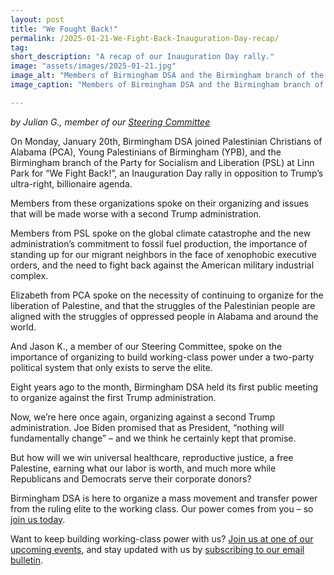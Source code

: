 ```yaml
---
layout: post 
title: "We Fought Back!" 
permalink: /2025-01-21-We-Fight-Back-Inauguration-Day-recap/
tag: 
short_description: "A recap of our Inauguration Day rally."
image: "assets/images/2025-01-21.jpg"
image_alt: "Members of Birmingham DSA and the Birmingham branch of the Party for SOocialism & Liberation (PSL) pose in Linn Park in Birmingham, Alabama, following their Inauguration Day rally on Monday, January 20, 2025."
image_caption: "Members of Birmingham DSA and the Birmingham branch of the Party for SOocialism & Liberation (PSL) pose in Linn Park in Birmingham, Alabama, following their Inauguration Day rally on Monday, January 20, 2025."

---
```


<i>by Julian G., member of our [Steering Committee](https://bhamdsa.org/our-work/#steeringCommittee)</i>

On Monday, January 20th, Birmingham DSA joined Palestinian Christians of Alabama (PCA), Young Palestinians of Birmingham (YPB), and the Birmingham branch of the Party for Socialism and Liberation (PSL) at Linn Park for “We Fight Back!”, an Inauguration Day rally in opposition to Trump’s ultra-right, billionaire agenda.

Members from these organizations spoke on their organizing and issues that will be made worse with a second Trump administration.

Members from PSL spoke on the global climate catastrophe and the new administration’s commitment to fossil fuel production, the importance of standing up for our migrant neighbors in the face of xenophobic executive orders, and the need to fight back against the American military industrial complex.

Elizabeth from PCA spoke on the necessity of continuing to organize for the liberation of Palestine, and that the struggles of the Palestinian people are aligned with the struggles of oppressed people in Alabama and around the world.

And Jason K., a member of our Steering Committee, spoke on the importance of organizing to build working-class power under a two-party political system that only exists to serve the elite.

Eight years ago to the month, Birmingham DSA held its first public meeting to organize against the first Trump administration.

Now, we’re here once again, organizing against a second Trump administration. Joe Biden promised that as President, “nothing will fundamentally change” – and we think he certainly kept that promise.

But how will we win universal healthcare, reproductive justice, a free Palestine, earning what our labor is worth, and much more while Republicans and Democrats serve their corporate donors?

Birmingham DSA is here to organize a mass movement and transfer power from the ruling elite to the working class. Our power comes from you – so [join us today](https://dsausa.org/join).

Want to keep building working-class power with us? [Join us at one of our upcoming events](https://bhamdsa.org/calendar/), and stay updated with us by [subscribing to our email bulletin](https://actionnetwork.org/forms/birmingham-dsa-e-mail-bulletin-subscription-form/).

